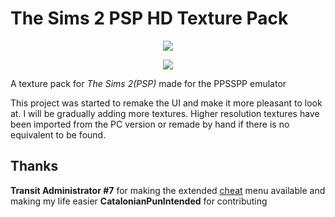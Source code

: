 # The Sims 2 PSP HD Texture Pack

<p align="center"><img src="./screenshots/comparison1.jpg"></p>
<p align="center"><img src="./screenshots/comparison2.jpg"></p>

A texture pack for *The Sims 2(PSP)* made for the PPSSPP emulator

This project was started to remake the UI and make it more pleasant to look at. I will be gradually adding more textures.
Higher resolution textures have been imported from the PC version or remade by hand if there is no equivalent to be found.

## Thanks

**Transit Administrator #7** for making the extended [cheat](tumblr.com/net-ntlm/765084576838254592/patch-to-restore-debug-the-sims-2-cheat-perk) menu available and making my life easier
**CatalonianPunIntended** for contributing